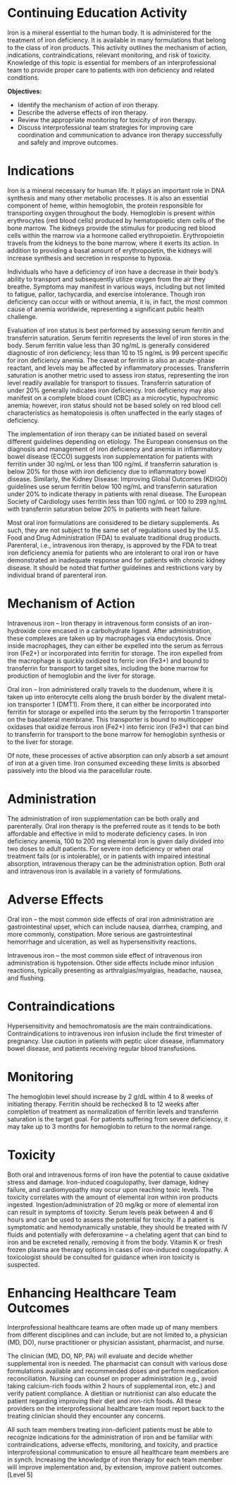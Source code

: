 # Continuing Education Activity

Iron is a mineral essential to the human body. It is administered for the treatment of iron deficiency. It is available in many formulations that belong to the class of iron products. This activity outlines the mechanism of action, indications, contraindications, relevant monitoring, and risk of toxicity. Knowledge of this topic is essential for members of an interprofessional team to provide proper care to patients with iron deficiency and related conditions.

**Objectives:**
- Identify the mechanism of action of iron therapy.
- Describe the adverse effects of iron therapy.
- Review the appropriate monitoring for toxicity of iron therapy.
- Discuss interprofessional team strategies for improving care coordination and communication to advance iron therapy successfully and safely and improve outcomes.

# Indications

Iron is a mineral necessary for human life. It plays an important role in DNA synthesis and many other metabolic processes. It is also an essential component of heme, within hemoglobin, the protein responsible for transporting oxygen throughout the body. Hemoglobin is present within erythrocytes (red blood cells) produced by hematopoietic stem cells of the bone marrow. The kidneys provide the stimulus for producing red blood cells within the marrow via a hormone called erythropoietin. Erythropoietin travels from the kidneys to the bone marrow, where it exerts its action. In addition to providing a basal amount of erythropoietin, the kidneys will increase synthesis and secretion in response to hypoxia.

Individuals who have a deficiency of iron have a decrease in their body’s ability to transport and subsequently utilize oxygen from the air they breathe. Symptoms may manifest in various ways, including but not limited to fatigue, pallor, tachycardia, and exercise intolerance. Though iron deficiency can occur with or without anemia, it is, in fact, the most common cause of anemia worldwide, representing a significant public health challenge.

Evaluation of iron status is best performed by assessing serum ferritin and transferrin saturation. Serum ferritin represents the level of iron stores in the body. Serum ferritin value less than 30 ng/mL is generally considered diagnostic of iron deficiency; less than 10 to 15 ng/mL is 99 percent specific for iron deficiency anemia. The caveat or ferritin is also an acute-phase reactant, and levels may be affected by inflammatory processes. Transferrin saturation is another metric used to assess iron status, representing the iron level readily available for transport to tissues. Transferrin saturation of under 20% generally indicates iron deficiency. Iron deficiency may also manifest on a complete blood count (CBC) as a microcytic, hypochromic anemia; however, iron status should not be based solely on red blood cell characteristics as hematopoiesis is often unaffected in the early stages of deficiency.

The implementation of iron therapy can be initiated based on several different guidelines depending on etiology. The European consensus on the diagnosis and management of iron deficiency and anemia in inflammatory bowel disease (ECCO) suggests iron supplementation for patients with ferritin under 30 ng/mL or less than 100 ng/mL if transferrin saturation is below 20% for those with iron deficiency due to inflammatory bowel disease. Similarly, the Kidney Disease: Improving Global Outcomes (KDIGO) guidelines use serum ferritin below 100 ng/mL and transferrin saturation under 20% to indicate therapy in patients with renal disease. The European Society of Cardiology uses ferritin less than 100 ng/mL or 100 to 299 ng/mL with transferrin saturation below 20% in patients with heart failure.

Most oral iron formulations are considered to be dietary supplements. As such, they are not subject to the same set of regulations used by the U.S. Food and Drug Administration (FDA) to evaluate traditional drug products. Parenteral, i.e., intravenous iron therapy, is approved by the FDA to treat iron deficiency anemia for patients who are intolerant to oral iron or have demonstrated an inadequate response and for patients with chronic kidney disease. It should be noted that further guidelines and restrictions vary by individual brand of parenteral iron.

# Mechanism of Action

Intravenous iron – Iron therapy in intravenous form consists of an iron-hydroxide core encased in a carbohydrate ligand. After administration, these complexes are taken up by macrophages via endocytosis. Once inside macrophages, they can either be expelled into the serum as ferrous iron (Fe2+) or incorporated into ferritin for storage. The iron expelled from the macrophage is quickly oxidized to ferric iron (Fe3+) and bound to transferrin for transport to target sites, including the bone marrow for production of hemoglobin and the liver for storage.

Oral iron – Iron administered orally travels to the duodenum, where it is taken up into enterocyte cells along the brush border by the divalent metal-ion transporter 1 (DMT1). From there, it can either be incorporated into ferritin for storage or expelled into the serum by the ferroportin 1 transporter on the basolateral membrane. This transporter is bound to multicopper oxidases that oxidize ferrous iron (Fe2+) into ferric iron (Fe3+) that can bind to transferrin for transport to the bone marrow for hemoglobin synthesis or to the liver for storage.

Of note, these processes of active absorption can only absorb a set amount of iron at a given time. Iron consumed exceeding these limits is absorbed passively into the blood via the paracellular route.

# Administration

The administration of iron supplementation can be both orally and parenterally. Oral iron therapy is the preferred route as it tends to be both affordable and effective in mild to moderate deficiency cases. In iron deficiency anemia, 100 to 200 mg elemental iron is given daily divided into two doses to adult patients. For severe iron deficiency or when oral treatment fails (or is intolerable), or in patients with impaired intestinal absorption, intravenous therapy can be the administration option. Both oral and intravenous iron is available in a variety of formulations.

# Adverse Effects

Oral iron – the most common side effects of oral iron administration are gastrointestinal upset, which can include nausea, diarrhea, cramping, and more commonly, constipation. More serious are gastrointestinal hemorrhage and ulceration, as well as hypersensitivity reactions.

Intravenous iron – the most common side effect of intravenous iron administration is hypotension. Other side effects include minor infusion reactions, typically presenting as arthralgias/myalgias, headache, nausea, and flushing.

# Contraindications

Hypersensitivity and hemochromatosis are the main contraindications. Contraindications to intravenous iron infusion include the first trimester of pregnancy. Use caution in patients with peptic ulcer disease, inflammatory bowel disease, and patients receiving regular blood transfusions.

# Monitoring

The hemoglobin level should increase by 2 g/dL within 4 to 8 weeks of initiating therapy. Ferritin should be rechecked 8 to 12 weeks after completion of treatment as normalization of ferritin levels and transferrin saturation is the target goal. For patients suffering from severe deficiency, it may take up to 3 months for hemoglobin to return to the normal range.

# Toxicity

Both oral and intravenous forms of iron have the potential to cause oxidative stress and damage. Iron-induced coagulopathy, liver damage, kidney failure, and cardiomyopathy may occur upon reaching toxic levels. The toxicity correlates with the amount of elemental iron within iron products ingested. Ingestion/administration of 20 mg/kg or more of elemental iron can result in symptoms of toxicity. Serum levels peak between 4 and 6 hours and can be used to assess the potential for toxicity. If a patient is symptomatic and hemodynamically unstable, they should be treated with IV fluids and potentially with deferoxamine – a chelating agent that can bind to iron and be excreted renally, removing it from the body. Vitamin K or fresh frozen plasma are therapy options in cases of iron-induced coagulopathy. A toxicologist should be consulted for guidance when iron toxicity is suspected.

# Enhancing Healthcare Team Outcomes

Interprofessional healthcare teams are often made up of many members from different disciplines and can include, but are not limited to, a physician (MD, DO), nurse practitioner or physician assistant, pharmacist, and nurse.

The clinician (MD, DO, NP, PA) will evaluate and decide whether supplemental iron is needed. The pharmacist can consult with various dose formulations available and recommended doses and perform medication reconciliation. Nursing can counsel on proper administration (e.g., avoid taking calcium-rich foods within 2 hours of supplemental iron, etc.) and verify patient compliance. A dietitian or nutritionist can also educate the patient regarding improving their diet and iron-rich foods. All these providers on the interprofessional healthcare team must report back to the treating clinician should they encounter any concerns.

All such team members treating iron-deficient patients must be able to recognize indications for the administration of iron and be familiar with contraindications, adverse effects, monitoring, and toxicity, and practice interprofessional communication to ensure all healthcare team members are in synch. Increasing the knowledge of iron therapy for each team member will improve implementation and, by extension, improve patient outcomes. [Level 5]